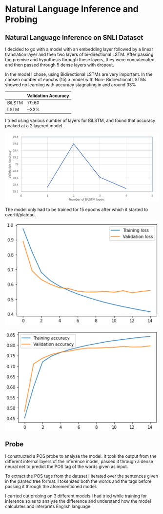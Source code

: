 # Natural Language Inference and Probing

## Natural Language Inference on SNLI Dataset

I decided to go with a model with an embedding layer followed by a linear translation layer and
then two layers of bi-directional LSTM. After passing the premise and hypothesis through these
layers, they were concatenated and then passed through 5 dense layers with dropout.

In the model I chose, using Bidirectional LSTMs are very important. In the chosen number of
epochs (15) a model with Non- Bidirectional LSTMs showed no learning with accuracy
stagnating in and around 33%


|        | Validation Accuracy |
|--------|---------------------|
| BiLSTM | 79.60               |
| LSTM   | ~33%                |

I tried using various number of layers for BiLSTM, and found that accuracy peaked at a 2 layered model.

![Validation Accuracy vs Number of BiLSTM layers](https://github.com/Amapocho/Natural-Language-Inference-and-Probing/blob/main/Graphs/Validation%20Accuracy%20vs%20Number%20of%20BiLSTM%20layers.png)

The model only had to be trained for 15 epochs after which it started to overfit/plateau.

![Training and Validation Loss](https://github.com/Amapocho/Natural-Language-Inference-and-Probing/blob/main/Graphs/Loss.png)

![Training and Validation Accuracy](https://github.com/Amapocho/Natural-Language-Inference-and-Probing/blob/main/Graphs/Accuracy.png)

## Probe

I constructed a POS probe to analyse the model. It took the output from the different internal layers of
the inference model, passed it through a dense neural net to predict the POS tag of the words given as
input.

To extract the POS tags from the dataset I iterated over the sentences given in the parsed tree format. I
tokenized both the words and the tags before passing it through the aforementioned model.

I carried out probing on 3 different models I had tried while training for inference so as to analyse the
difference and understand how the model calculates and interprets English language
